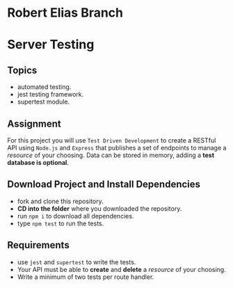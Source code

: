 # Robert Elias Branch

# Server Testing

## Topics

- automated testing.
- jest testing framework.
- supertest module.

## Assignment

For this project you will use `Test Driven Development` to create a RESTful API using `Node.js` and `Express` that publishes a set of endpoints to manage a _resource_ of your choosing. Data can be stored in memory, adding a **test database is optional**.

## Download Project and Install Dependencies

- fork and clone this repository.
- **CD into the folder** where you downloaded the repository.
- run `npm i` to download all dependencies.
- type `npm test` to run the tests.

## Requirements

- use `jest` and `supertest` to write the tests.
- Your API must be able to **create** and **delete** a _resource_ of your choosing.
- Write a minimum of two tests per route handler.
